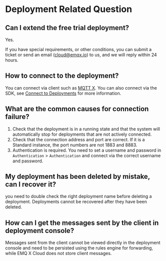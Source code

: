 # Deployment Related Question

## Can I extend the free trial deployment?
Yes.

If you have special requirements, or other conditions, you can submit a ticket or send an email (cloud@emqx.io) to us, and we will reply within 24 hours.


## How to connect to the deployment?
You can connect via client such as [MQTT X](https://mqttx.app). You can also connect via the SDK, see [Connect to Deployments](../connect_to_deployments/overview.md) for more information.

## What are the common causes for connection failure?
1. Check that the deployment is in a running state and that the system will automatically stop for deployments that are not actively connected.
2. Check that the connection address and port are correct. If it is a Standard instance, the port numbers are not 1883 and 8883.
3. Authentication is required. You need to set a username and password in `Authentication` > `Authentication` and connect via the correct username and password.


## My deployment has been deleted by mistake, can I recover it?
you need to double check the right deployment name before deleting a deployment. Deployments cannot be recovered after they have been deleted.

## How can I get the messages sent by the client in deployment console?
Messages sent from the client cannot be viewed directly in the deployment console and need to be persisted using the rules engine for forwarding, while EMQ X Cloud does not store client messages.